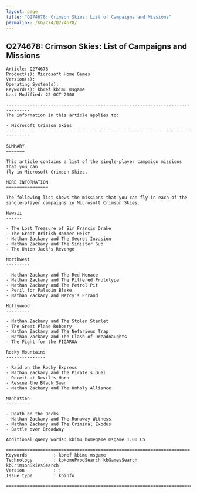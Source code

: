 ```yaml
---
layout: page
title: "Q274678: Crimson Skies: List of Campaigns and Missions"
permalink: /kb/274/Q274678/
---
```


## Q274678: Crimson Skies: List of Campaigns and Missions

	Article: Q274678
	Product(s): Microsoft Home Games
	Version(s): 
	Operating System(s): 
	Keyword(s): kbref kbimu msgame
	Last Modified: 22-OCT-2000
	
	-------------------------------------------------------------------------------
	The information in this article applies to:
	
	- Microsoft Crimson Skies 
	-------------------------------------------------------------------------------
	
	SUMMARY
	=======
	
	This article contains a list of the single-player campaign missions that you can
	fly in Microsoft Crimson Skies.
	
	MORE INFORMATION
	================
	
	The following list shows the missions that you can fly in each of the
	single-player campaigns in Microsoft Crimson Skies.
	
	Hawaii
	------
	
	- The Lost Treasure of Sir Francis Drake
	- The Great British Bomber Heist
	- Nathan Zackary and The Secret Invasion
	- Nathan Zackary and The Sinister Sub
	- The Union Jack's Revenge
	
	Northwest
	---------
	
	- Nathan Zackary and The Red Menace
	- Nathan Zackary and The Pilfered Prototype
	- Nathan Zackary and The Petrol Pit
	- Peril for Paladin Blake
	- Nathan Zackary and Mercy's Errand
	
	Hollywood
	---------
	
	- Nathan Zackary and The Stolen Starlet
	- The Great Plane Robbery
	- Nathan Zackary and The Nefarious Trap
	- Nathan Zackary and The Clash of Dreadnaughts
	- The Fight for the FIGAROA
	
	Rocky Mountains
	---------------
	
	- Raid on the Rocky Express
	- Nathan Zackary and The Pirate's Duel
	- Deceit at Devil's Horn
	- Rescue the Black Swan
	- Nathan Zackary and The Unholy Alliance
	
	Manhattan
	---------
	
	- Death on the Docks
	- Nathan Zackary and The Runaway Witness
	- Nathan Zackary and The Criminal Exodus
	- Battle over Broadway
	
	Additional query words: kbimu homegame msgame 1.00 CS
	
	======================================================================
	Keywords          : kbref kbimu msgame 
	Technology        : kbHomeProdSearch kbGamesSearch kbCrimsonSkiesSearch
	Version           : :
	Issue type        : kbinfo
	
	=============================================================================
	
